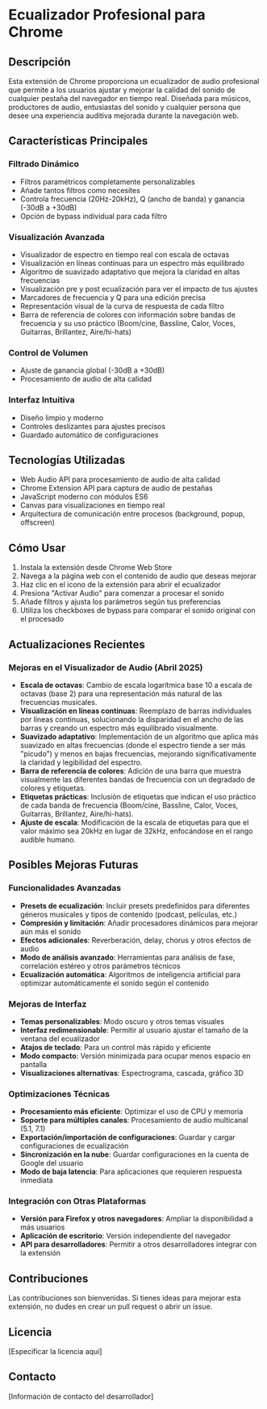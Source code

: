 # Ecualizador Profesional para Chrome

## Descripción
Esta extensión de Chrome proporciona un ecualizador de audio profesional que permite a los usuarios ajustar y mejorar la calidad del sonido de cualquier pestaña del navegador en tiempo real. Diseñada para músicos, productores de audio, entusiastas del sonido y cualquier persona que desee una experiencia auditiva mejorada durante la navegación web.

## Características Principales

### Filtrado Dinámico
- Filtros paramétricos completamente personalizables
- Añade tantos filtros como necesites
- Controla frecuencia (20Hz-20kHz), Q (ancho de banda) y ganancia (-30dB a +30dB)
- Opción de bypass individual para cada filtro

### Visualización Avanzada
- Visualizador de espectro en tiempo real con escala de octavas
- Visualización en líneas continuas para un espectro más equilibrado
- Algoritmo de suavizado adaptativo que mejora la claridad en altas frecuencias
- Visualización pre y post ecualización para ver el impacto de tus ajustes
- Marcadores de frecuencia y Q para una edición precisa
- Representación visual de la curva de respuesta de cada filtro
- Barra de referencia de colores con información sobre bandas de frecuencia y su uso práctico (Boom/cine, Bassline, Calor, Voces, Guitarras, Brillantez, Aire/hi-hats)

### Control de Volumen
- Ajuste de ganancia global (-30dB a +30dB)
- Procesamiento de audio de alta calidad

### Interfaz Intuitiva
- Diseño limpio y moderno
- Controles deslizantes para ajustes precisos
- Guardado automático de configuraciones

## Tecnologías Utilizadas
- Web Audio API para procesamiento de audio de alta calidad
- Chrome Extension API para captura de audio de pestañas
- JavaScript moderno con módulos ES6
- Canvas para visualizaciones en tiempo real
- Arquitectura de comunicación entre procesos (background, popup, offscreen)

## Cómo Usar
1. Instala la extensión desde Chrome Web Store
2. Navega a la página web con el contenido de audio que deseas mejorar
3. Haz clic en el icono de la extensión para abrir el ecualizador
4. Presiona "Activar Audio" para comenzar a procesar el sonido
5. Añade filtros y ajusta los parámetros según tus preferencias
6. Utiliza los checkboxes de bypass para comparar el sonido original con el procesado

## Actualizaciones Recientes

### Mejoras en el Visualizador de Audio (Abril 2025)
- **Escala de octavas**: Cambio de escala logarítmica base 10 a escala de octavas (base 2) para una representación más natural de las frecuencias musicales.
- **Visualización en líneas continuas**: Reemplazo de barras individuales por líneas continuas, solucionando la disparidad en el ancho de las barras y creando un espectro más equilibrado visualmente.
- **Suavizado adaptativo**: Implementación de un algoritmo que aplica más suavizado en altas frecuencias (donde el espectro tiende a ser más "picudo") y menos en bajas frecuencias, mejorando significativamente la claridad y legibilidad del espectro.
- **Barra de referencia de colores**: Adición de una barra que muestra visualmente las diferentes bandas de frecuencia con un degradado de colores y etiquetas.
- **Etiquetas prácticas**: Inclusión de etiquetas que indican el uso práctico de cada banda de frecuencia (Boom/cine, Bassline, Calor, Voces, Guitarras, Brillantez, Aire/hi-hats).
- **Ajuste de escala**: Modificación de la escala de etiquetas para que el valor máximo sea 20kHz en lugar de 32kHz, enfocándose en el rango audible humano.

## Posibles Mejoras Futuras

### Funcionalidades Avanzadas
- **Presets de ecualización**: Incluir presets predefinidos para diferentes géneros musicales y tipos de contenido (podcast, películas, etc.)
- **Compresión y limitación**: Añadir procesadores dinámicos para mejorar aún más el sonido
- **Efectos adicionales**: Reverberación, delay, chorus y otros efectos de audio
- **Modo de análisis avanzado**: Herramientas para análisis de fase, correlación estéreo y otros parámetros técnicos
- **Ecualización automática**: Algoritmos de inteligencia artificial para optimizar automáticamente el sonido según el contenido

### Mejoras de Interfaz
- **Temas personalizables**: Modo oscuro y otros temas visuales
- **Interfaz redimensionable**: Permitir al usuario ajustar el tamaño de la ventana del ecualizador
- **Atajos de teclado**: Para un control más rápido y eficiente
- **Modo compacto**: Versión minimizada para ocupar menos espacio en pantalla
- **Visualizaciones alternativas**: Espectrograma, cascada, gráfico 3D

### Optimizaciones Técnicas
- **Procesamiento más eficiente**: Optimizar el uso de CPU y memoria
- **Soporte para múltiples canales**: Procesamiento de audio multicanal (5.1, 7.1)
- **Exportación/importación de configuraciones**: Guardar y cargar configuraciones de ecualización
- **Sincronización en la nube**: Guardar configuraciones en la cuenta de Google del usuario
- **Modo de baja latencia**: Para aplicaciones que requieren respuesta inmediata

### Integración con Otras Plataformas
- **Versión para Firefox y otros navegadores**: Ampliar la disponibilidad a más usuarios
- **Aplicación de escritorio**: Versión independiente del navegador
- **API para desarrolladores**: Permitir a otros desarrolladores integrar con la extensión

## Contribuciones
Las contribuciones son bienvenidas. Si tienes ideas para mejorar esta extensión, no dudes en crear un pull request o abrir un issue.

## Licencia
[Especificar la licencia aquí]

## Contacto
[Información de contacto del desarrollador]